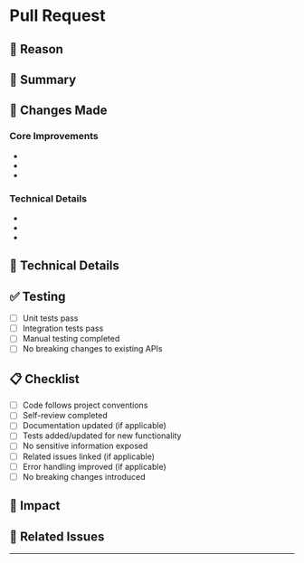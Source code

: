 # Pull Request

## 📌 Reason

<!-- Explain why this change is needed. What problem does it solve? -->

## 📄 Summary

<!-- Provide a brief summary of the changes made -->

## 🔧 Changes Made

<!-- List the specific changes made in this PR -->

### Core Improvements
- 
- 
- 

### Technical Details
- 
- 
- 

## 🎯 Technical Details

<!-- Provide more detailed technical information about the changes -->

## ✅ Testing

<!-- Describe how the changes were tested -->

- [ ] Unit tests pass
- [ ] Integration tests pass  
- [ ] Manual testing completed
- [ ] No breaking changes to existing APIs

## 📋 Checklist

- [ ] Code follows project conventions
- [ ] Self-review completed
- [ ] Documentation updated (if applicable)
- [ ] Tests added/updated for new functionality
- [ ] No sensitive information exposed
- [ ] Related issues linked (if applicable)
- [ ] Error handling improved (if applicable)
- [ ] No breaking changes introduced

## 🚀 Impact

<!-- Describe the impact of these changes -->

## 🔗 Related Issues

<!-- Link any related issues or documents -->

---
